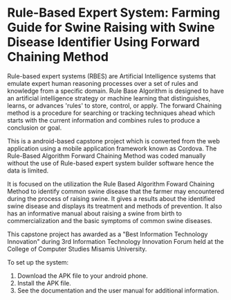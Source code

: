 # Rule-Based Expert System: Farming Guide for Swine Raising with Swine Disease Identifier Using Forward Chaining Method
Rule-based expert systems (RBES) are Artificial Intelligence systems that emulate expert human reasoning processes over a set of rules and knowledge from a specific domain. Rule Base Algorithm is designed to have an artificial intelligence strategy or machine learning that distinguishes, learns, or advances 'rules' to store, control, or apply. The forward Chaining method is a procedure for searching or tracking techniques ahead which starts with the current information and combines rules to produce a conclusion or goal. 

This is a android-based capstone project which is converted from the web application using a mobile application framework known as Cordova. The Rule-Based Algorithm Forward Chaining Method was coded manually without the use of Rule-based expert system builder software hence the data is limited.

It is focused on the utilization the Rule Based Algorithm Foward Chaining Method to identify common swine disease that the farmer may encountered during the process of raising swine. It gives a results about the identified swine disease and displays its treatment and methods of prevention. It also has an informative manual about raising a swine from birth to commercialization and the basic symptoms of common swine diseases. 

This capstone project has awarded as a "Best Information Technology Innovation" during 3rd Information Technology Innovation Forum held at the College of Computer Studies Misamis University.

To set up the system:
1. Download the APK file to your android phone.
2. Install the APK file.
3. See the documentation and the user manual for additional information.
